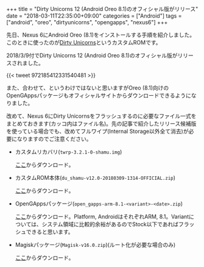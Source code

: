 +++
title = "Dirty Unicorns 12 (Android Oreo 8.1)のオフィシャル版がリリース"
date = "2018-03-11T22:35:00+09:00"
categories = ["Android"]
tags = ["android", "oreo", "dirtyunicorns", "opengapps", "nexus6"]
+++

先日、Nexus 6にAndroid Oreo (8.1)をインストールする手順を紹介しました。このときに使ったのが[Dirty Unicorns](https://dirtyunicorns.com/)というカスタムROMです。

2018/3/9付でDirty Unicorns 12 (Android Oreo 8.1)のオフィシャル版がリリースされました。

{{< tweet 972185412331540481 >}}

また、合わせて、というわけではないと思いますがOreo (8.1)向けのOpenGAppsパッケージもオフィシャルサイトからダウンロードできるようになりました。

改めて、Nexus 6にDirty Unicornsをフラッシュするのに必要なファイル一式をまとめておきます(カッコ内はファイル名)。先の記事で紹介したリリース候補版を使っている場合でも、改めてフルワイプ(Internal Storage以外全て消去)が必要になりますのでご注意ください。

- カスタムリカバリ(`twrp-3.2.1-0-shamu.img`)

    [ここ](https://twrp.me/motorola/motorolanexus6.html)からダウンロード。
- カスタムROM本体(`du_shamu-v12.0-20180309-1314-OFFICIAL.zip`)

    [ここ](https://download.dirtyunicorns.com/?dir=shamu/Official)からダウンロード。
- OpenGAppsパッケージ(`open_gapps-arm-8.1-<variant>-<date>.zip`)

    [ここ](http://opengapps.org/)からダウンロード。Platform, AndroidはそれぞれARM, 8.1。Variantについては、システム領域に比較的余裕があるのでStock以下であればフラッシュできると思います。
- Magiskパッケージ(`Magisk-v16.0.zip`)(ルート化が必要な場合のみ)

    [ここ](https://forum.xda-developers.com/apps/magisk/official-magisk-v7-universal-systemless-t3473445)からダウンロード。
